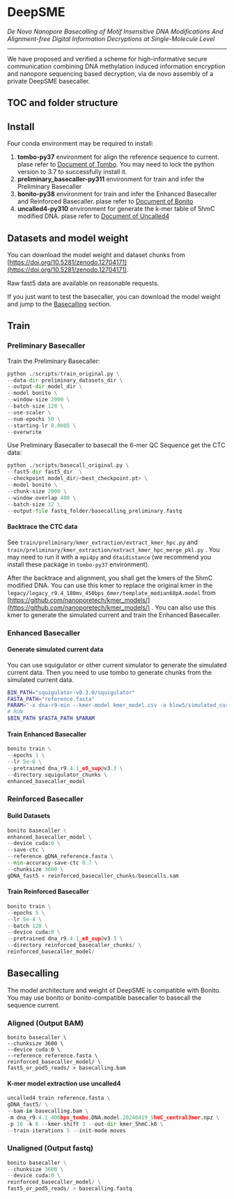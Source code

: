 # DeepSME

*De Novo Nanopore Basecalling of Motif Insensitive DNA Modifications And Alignment-free Digital Information Decryptions at Single-Molecule Level*

---
We have proposed and verified a scheme for high-informative secure communication combining DNA methylation induced information encryption and nanopore sequencing based decryption, via de novo assembly of a private DeepSME basecaller.

## TOC and folder structure

## Install

Four conda environment may be required to install:

1. **tombo-py37** environment for align the reference sequence to current. plase refer to [Document of Tombo](https://github.com/nanoporetech/tombo). You may need to lock the python version to 3.7 to successfully install it.
2. **preliminary_basecaller-py311** environment for train and infer the Preliminary Basecaller
3. **bonito-py38** environment for train and infer the Enhanced Basecaller and Reinforced Basecaller. plase refer to [Document of Bonito](https://github.com/nanoporetech/bonito)
4. **uncalled4-py310** environment for generate the k-mer table of 5hmC modified DNA. plase refer to [Document of Uncalled4](https://github.com/skovaka/uncalled4)

## Datasets and model weight

You can download the model weight and dataset chunks from [https://doi.org/10.5281/zenodo.12704171](https://doi.org/10.5281/zenodo.12704171).

Raw fast5 data are available on reasonable requests.

If you just want to test the basecaller, you can download the model weight and jump to the [Basecalling](#Basecalling) section.

## Train

### Preliminary Basecaller

Train the Preliminary Basecaller:

``` python
python ./scripts/train_original.py \
--data-dir preliminary_datasets_dir \
--output-dir model_dir \
--model bonito \
--window-size 2000 \
--batch-size 128 \
--use-scaler \
--num-epochs 50 \
--starting-lr 0.0005 \
--overwrite
```
Use Preliminary Basecaller to basecall the 6-mer QC Sequence get the CTC data:

``` python
python ./scripts/basecall_original.py \
--fast5-dir fast5_dir  \
--checkpoint model_dir/<best_checkpoint.pt> \
--model bonito \
--chunk-size 2000 \
--window-overlap 400 \
--batch-size 32 \
--output-file fastq_folder/basecalling_preliminary.fastq
```

#### Backtrace the CTC data

See `train/preliminary/kmer_extraction/extract_kmer_hpc.py` and `train/preliminary/kmer_extraction/extract_kmer_hpc_merge_pkl.py` . You may need to run it with a `mpi4py` and `dtaidistance` (we recommend you install these package in `tombo-py37` environment). 

After the backtrace and alignment, you shall get the kmers of the 5hmC modified DNA. You can use this kmer to replace the original kmer in the `legacy/legacy_r9.4_180mv_450bps_6mer/template_median68pA.model` from [https://github.com/nanoporetech/kmer_models/](https://github.com/nanoporetech/kmer_models/) . You can also use this kmer to generate the simulated current and train the Enhanced Basecaller.

### Enhanced Basecaller

#### Generate simulated current data

You can use squigulator or other current simulator to generate the simulated current data. Then you need to use tombo to generate chunks from the simulated current data.
``` bash
BIN_PATH="squigulator-v0.3.0/squigulator"
FASTA_PATH="reference.fasta"
PARAM="-x dna-r9-min --kmer-model kmer_model.csv -o blow5/simulated_current.blow5 -q blow5/simulated_current.fasta -f 2 --seed 1711350749  -t 32"
# RUN
$BIN_PATH $FASTA_PATH $PARAM
```
#### Train Enhanced Basecaller
``` python
bonito train \
--epochs 1 \
--lr 5e-6 \
--pretrained dna_r9.4.1_e8_sup@v3.3 \
--directory squigulator_chunks \
enhanced_basecaller_model
```

### Reinforced Basecaller

#### Build Datasets

``` python
bonito basecaller \
enhanced_basecaller_model \
--device cuda:0 \
--save-ctc \
--reference gDNA_reference.fasta \
--min-accuracy-save-ctc 0.7 \
--chunksize 3600 \
gDNA_fast5 > reinforced_basecaller_chunks/basecalls.sam
```

#### Train Reinforced Basecaller

``` python
bonito train \
--epochs 5 \
--lr 5e-4 \
--batch 128 \
--device cuda:0 \
--pretrained dna_r9.4.1_e8_sup@v3.3 \
--directory reinforced_basecaller_chunks/ \
reinforced_basecaller_model/
```

## Basecalling
The model architecture and weight of DeepSME is compatible with Bonito. You may use bonito or bonito-compatible basecaller to basecall the sequence current.

### Aligned (Output BAM)
``` python3
bonito basecaller \
--chunksize 3600 \
--device cuda:0 \
--reference reference.fasta \
reinforced_basecaller_model/ \
fast5_or_pod5_reads/ > basecalling.bam
```

#### K-mer model extraction use uncalled4
``` python
uncalled4 train reference.fasta \
gDNA_fast5/ \
--bam-in basecalling.bam \
-m dna_r9.4.1_400bps_tombo.DNA.model.20240419_5hmC_central3mer.npz \
-p 16 -k 6 --kmer-shift 3 --out-dir kmer_5hmC.k6 \
--train-iterations 5 --init-mode moves
```

### Unaligned (Output fastq)
``` python
bonito basecaller \
--chunksize 3600 \
--device cuda:0 \
reinforced_basecaller_model/ \
fast5_or_pod5_reads/ > basecalling.fastq
```